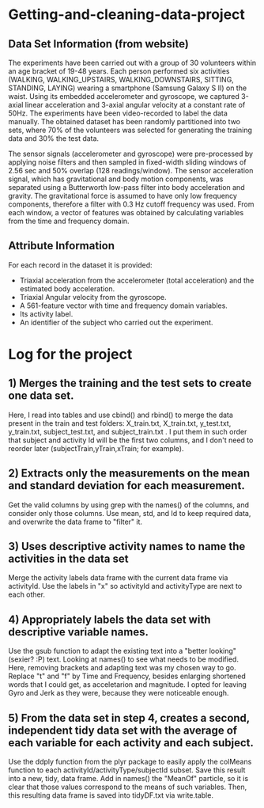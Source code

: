 # Getting-and-cleaning-data-project

## Data Set Information (from website)

The experiments have been carried out with a group of 30 volunteers within an age bracket of 19-48 years. Each person performed six activities (WALKING, WALKING_UPSTAIRS, WALKING_DOWNSTAIRS, SITTING, STANDING, LAYING) wearing a smartphone (Samsung Galaxy S II) on the waist. Using its embedded accelerometer and gyroscope, we captured 3-axial linear acceleration and 3-axial angular velocity at a constant rate of 50Hz. The experiments have been video-recorded to label the data manually. The obtained dataset has been randomly partitioned into two sets, where 70% of the volunteers was selected for generating the training data and 30% the test data. 

The sensor signals (accelerometer and gyroscope) were pre-processed by applying noise filters and then sampled in fixed-width sliding windows of 2.56 sec and 50% overlap (128 readings/window). The sensor acceleration signal, which has gravitational and body motion components, was separated using a Butterworth low-pass filter into body acceleration and gravity. The gravitational force is assumed to have only low frequency components, therefore a filter with 0.3 Hz cutoff frequency was used. From each window, a vector of features was obtained by calculating variables from the time and frequency domain.

## Attribute Information

For each record in the dataset it is provided: 
- Triaxial acceleration from the accelerometer (total acceleration) and the estimated body acceleration. 
- Triaxial Angular velocity from the gyroscope. 
- A 561-feature vector with time and frequency domain variables. 
- Its activity label. 
- An identifier of the subject who carried out the experiment.

# Log for the project

## 1) Merges the training and the test sets to create one data set.

Here, I read into tables and use cbind() and rbind() to merge the data present in the train and test folders: X_train.txt, X_train.txt, y_test.txt, y_train.txt, subject_test.txt, and subject_train.txt . I put them in such order that subject and activity Id will be the first two columns, and I don't need to reorder later (subjectTrain,yTrain,xTrain; for example).

## 2) Extracts only the measurements on the mean and standard deviation for each measurement. 

Get the valid columns by using grep with the names() of the columns, and consider only those columns. Use mean, std, and Id to keep required data, and overwrite the data frame to "filter" it.

## 3) Uses descriptive activity names to name the activities in the data set

Merge the activity labels data frame with the current data frame via activityId. Use the labels in "x" so activityId and activityType are next to each other.

## 4) Appropriately labels the data set with descriptive variable names. 

Use the gsub function to adapt the existing text into a "better looking" (sexier? :P) text. Looking at names() to see what needs to be modified. Here, removing brackets and adapting text was my chosen way to go. Replace "t" and "f" by Time and Frequency, besides enlarging shortened words that I could get, as acceletarion and magnitude. I opted for leaving Gyro and Jerk as they were, because they were noticeable enough.

## 5) From the data set in step 4, creates a second, independent tidy data set with the average of each variable for each activity and each subject.

Use the ddply function from the plyr package to easily apply the colMeans function to each activityId/activityType/subjectId subset. Save this result into a new, tidy, data frame. Add in names() the "MeanOf" particle, so it is clear that those values correspond to the means of such variables. Then, this resulting data frame is saved into tidyDF.txt via write.table.


